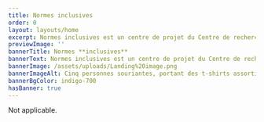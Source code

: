 ```yaml
---
title: Normes inclusives
order: 0
layout: layouts/home
excerpt: Normes inclusives est un centre de projet du Centre de recherche sur la conception inclusive (IDRC). Ici, nous rassemblons tous nos efforts liés au développement de normes inclusives. Notre travail consiste à mener des recherches auprès de la communauté des personnes handicapées pour éclairer l’élaboration de normes, à rédiger des normes de base et à participer activement aux comités d’élaboration de normes.
previewImage: ''
bannerTitle: Normes **inclusives**
bannerText: Normes inclusives est un centre de projet du Centre de recherche sur la conception inclusive (IDRC). Ici, nous rassemblons tous nos efforts liés au développement de normes inclusives. Notre travail consiste à mener des recherches auprès de la communauté des personnes handicapées pour éclairer l’élaboration de normes, à rédiger des normes de base et à participer activement aux comités d’élaboration de normes.
bannerImage: /assets/uploads/Landing%20image.png
bannerImageAlt: Cinq personnes souriantes, portant des t-shirts assortis, se trouvent à une table d'information sur un trottoir, sous un parapluie. L'un des membres à l'avant utilise un appareil de mobilité.
bannerBgColor: indigo-700
hasBanner: true
---
```

Not applicable.
